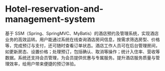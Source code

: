 # Hotel-reservation-and-management-system
基于 SSM（Spring、SpringMVC、MyBatis）的酒店预约及管理系统，实现酒店业务的高效运转。用户能通过系统在线查询酒店房间信息，按需求筛选房型、价格等，完成预订与支付，还可随时查看订单状态。酒店工作人员可在后台管理房间，如更新房态、设置价格；处理预订，包括确认、取消等操作；统计入住率、营收等数据。系统还支持会员管理，为会员提供优惠与专属服务。提升酒店服务质量与管理效率，给用户带来便捷的预订体验。 
